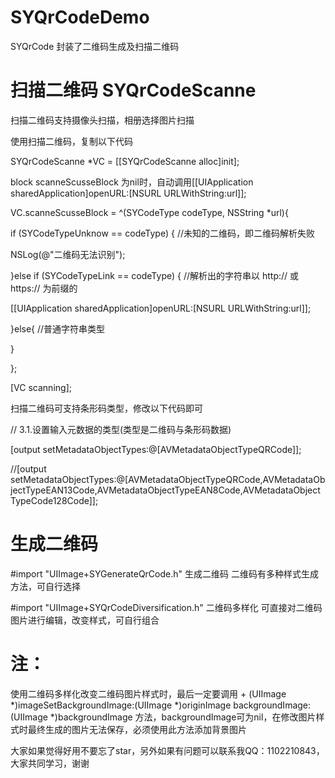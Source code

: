 # SYQrCodeDemo

SYQrCode 封装了二维码生成及扫描二维码

# 扫描二维码 SYQrCodeScanne

扫描二维码支持摄像头扫描，相册选择图片扫描

使用扫描二维码，复制以下代码

SYQrCodeScanne *VC = [[SYQrCodeScanne alloc]init];

block scanneScusseBlock 为nil时，自动调用[[UIApplication sharedApplication]openURL:[NSURL URLWithString:url]];

VC.scanneScusseBlock = ^(SYCodeType codeType, NSString *url){

if (SYCodeTypeUnknow == codeType) { //未知的二维码，即二维码解析失败

NSLog(@"二维码无法识别");

}else if (SYCodeTypeLink == codeType) {   //解析出的字符串以 http:// 或 https:// 为前缀的

[[UIApplication sharedApplication]openURL:[NSURL URLWithString:url]];

}else{  //普通字符串类型

}

};

[VC scanning];


扫描二维码可支持条形码类型，修改以下代码即可

// 3.1.设置输入元数据的类型(类型是二维码与条形码数据)

[output setMetadataObjectTypes:@[AVMetadataObjectTypeQRCode]];

//[output setMetadataObjectTypes:@[AVMetadataObjectTypeQRCode,AVMetadataObjectTypeEAN13Code,AVMetadataObjectTypeEAN8Code,AVMetadataObjectTypeCode128Code]];


# 生成二维码

#import "UIImage+SYGenerateQrCode.h" 生成二维码
二维码有多种样式生成方法，可自行选择 

#import "UIImage+SYQrCodeDiversification.h"  二维码多样化
可直接对二维码图片进行编辑，改变样式，可自行组合

# 注：
使用二维码多样化改变二维码图片样式时，最后一定要调用  + (UIImage *)imageSetBackgroundImage:(UIImage *)originImage
backgroundImage:(UIImage *)backgroundImage 方法，backgroundImage可为nil，在修改图片样式时最终生成的图片无法保存，必须使用此方法添加背景图片

大家如果觉得好用不要忘了star，另外如果有问题可以联系我QQ：1102210843，大家共同学习，谢谢













